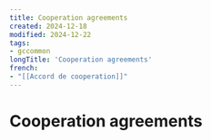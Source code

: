```yaml
---
title: Cooperation agreements
created: 2024-12-18
modified: 2024-12-22
tags:
- gccommon
longTitle: 'Cooperation agreements'
french:
- "[[Accord de cooperation]]"
---
```

# Cooperation agreements
